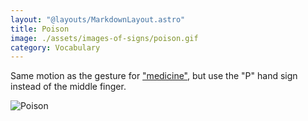 ```yaml
---
layout: "@layouts/MarkdownLayout.astro"
title: Poison
image: ./assets/images-of-signs/poison.gif
category: Vocabulary
---
```


Same motion as the gesture for ["medicine"](./medicine),
but use the "P" hand sign instead of the middle finger.

![Poison](@signs/poison.gif)
